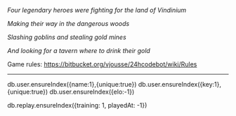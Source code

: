 *Four legendary heroes were fighting for the land of Vindinium*

*Making their way in the dangerous woods*

*Slashing goblins and stealing gold mines*

*And looking for a tavern where to drink their gold*

Game rules: https://bitbucket.org/vjousse/24hcodebot/wiki/Rules

---------

db.user.ensureIndex({name:1},{unique:true})
db.user.ensureIndex({key:1},{unique:true})
db.user.ensureIndex({elo:-1})

db.replay.ensureIndex({training: 1, playedAt: -1})
